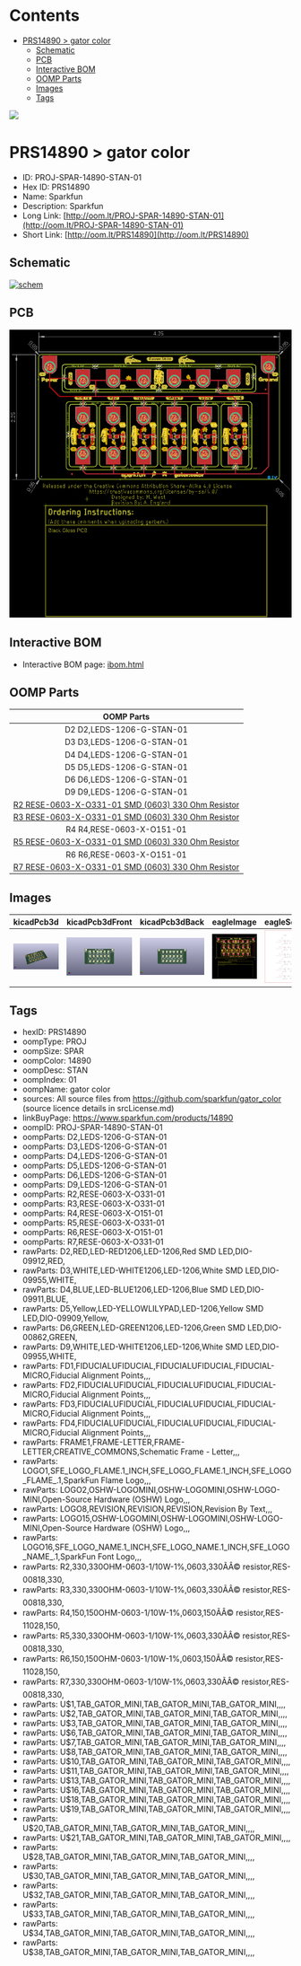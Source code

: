 



Contents
========

* [PRS14890 > gator color](#prs14890--gator-color)
	* [Schematic](#schematic)
	* [PCB](#pcb)
	* [Interactive BOM](#interactive-bom)
	* [OOMP Parts](#oomp-parts)
	* [Images](#images)
	* [Tags](#tags)
  
![][im]
# PRS14890 > gator color

- ID: PROJ-SPAR-14890-STAN-01
- Hex ID: PRS14890
- Name: Sparkfun
- Description: Sparkfun
- Long Link: [http://oom.lt/PROJ-SPAR-14890-STAN-01](http://oom.lt/PROJ-SPAR-14890-STAN-01)
- Short Link: [http://oom.lt/PRS14890](http://oom.lt/PRS14890)

## Schematic
  
[![schem](eagleSchemImage.png)](eagleSchemImage.png)
## PCB
  
[![pcb](eagleImage.png)](eagleImage.png)
## Interactive BOM

- Interactive BOM page: [ibom.html](https://htmlpreview.github.io/?https://github.com/oomlout/oomlout_OOMP_projects/blob/main/PROJ-SPAR-14890-STAN-01/kicad/bom/ibom.html)

## OOMP Parts
  

|OOMP Parts|
| :---: |
|D2 D2,LEDS-1206-G-STAN-01|
|D3 D3,LEDS-1206-G-STAN-01|
|D4 D4,LEDS-1206-G-STAN-01|
|D5 D5,LEDS-1206-G-STAN-01|
|D6 D6,LEDS-1206-G-STAN-01|
|D9 D9,LEDS-1206-G-STAN-01|
|[R2 RESE-0603-X-O331-01 SMD (0603) 330 Ohm Resistor](https://github.com/oomlout/oomlout_OOMP_parts/tree/main/RESE-0603-X-O331-01/)|
|[R3 RESE-0603-X-O331-01 SMD (0603) 330 Ohm Resistor](https://github.com/oomlout/oomlout_OOMP_parts/tree/main/RESE-0603-X-O331-01/)|
|R4 R4,RESE-0603-X-O151-01|
|[R5 RESE-0603-X-O331-01 SMD (0603) 330 Ohm Resistor](https://github.com/oomlout/oomlout_OOMP_parts/tree/main/RESE-0603-X-O331-01/)|
|R6 R6,RESE-0603-X-O151-01|
|[R7 RESE-0603-X-O331-01 SMD (0603) 330 Ohm Resistor](https://github.com/oomlout/oomlout_OOMP_parts/tree/main/RESE-0603-X-O331-01/)|

## Images
  
  

|kicadPcb3d|kicadPcb3dFront|kicadPcb3dBack|eagleImage|eagleSchemImage|
| :---: | :---: | :---: | :---: | :---: |
|[![kicadPcb3d](kicadPcb3d_140.png)](kicadPcb3d.png)|[![kicadPcb3dFront](kicadPcb3dFront_140.png)](kicadPcb3dFront.png)|[![kicadPcb3dBack](kicadPcb3dBack_140.png)](kicadPcb3dBack.png)|[![eagleImage](eagleImage_140.png)](eagleImage.png)|[![eagleSchemImage](eagleSchemImage_140.png)](eagleSchemImage.png)|

## Tags

- hexID: PRS14890
- oompType: PROJ
- oompSize: SPAR
- oompColor: 14890
- oompDesc: STAN
- oompIndex: 01
- oompName: gator color
- sources: All source files from https://github.com/sparkfun/gator_color (source licence details in srcLicense.md)
- linkBuyPage: https://www.sparkfun.com/products/14890
- oompID: PROJ-SPAR-14890-STAN-01
- oompParts: D2,LEDS-1206-G-STAN-01
- oompParts: D3,LEDS-1206-G-STAN-01
- oompParts: D4,LEDS-1206-G-STAN-01
- oompParts: D5,LEDS-1206-G-STAN-01
- oompParts: D6,LEDS-1206-G-STAN-01
- oompParts: D9,LEDS-1206-G-STAN-01
- oompParts: R2,RESE-0603-X-O331-01
- oompParts: R3,RESE-0603-X-O331-01
- oompParts: R4,RESE-0603-X-O151-01
- oompParts: R5,RESE-0603-X-O331-01
- oompParts: R6,RESE-0603-X-O151-01
- oompParts: R7,RESE-0603-X-O331-01
- rawParts: D2,RED,LED-RED1206,LED-1206,Red SMD LED,DIO-09912,RED,
- rawParts: D3,WHITE,LED-WHITE1206,LED-1206,White SMD LED,DIO-09955,WHITE,
- rawParts: D4,BLUE,LED-BLUE1206,LED-1206,Blue SMD LED,DIO-09911,BLUE,
- rawParts: D5,Yellow,LED-YELLOWLILYPAD,LED-1206,Yellow SMD LED,DIO-09909,Yellow,
- rawParts: D6,GREEN,LED-GREEN1206,LED-1206,Green SMD LED,DIO-00862,GREEN,
- rawParts: D9,WHITE,LED-WHITE1206,LED-1206,White SMD LED,DIO-09955,WHITE,
- rawParts: FD1,FIDUCIALUFIDUCIAL,FIDUCIALUFIDUCIAL,FIDUCIAL-MICRO,Fiducial Alignment Points,,,
- rawParts: FD2,FIDUCIALUFIDUCIAL,FIDUCIALUFIDUCIAL,FIDUCIAL-MICRO,Fiducial Alignment Points,,,
- rawParts: FD3,FIDUCIALUFIDUCIAL,FIDUCIALUFIDUCIAL,FIDUCIAL-MICRO,Fiducial Alignment Points,,,
- rawParts: FD4,FIDUCIALUFIDUCIAL,FIDUCIALUFIDUCIAL,FIDUCIAL-MICRO,Fiducial Alignment Points,,,
- rawParts: FRAME1,FRAME-LETTER,FRAME-LETTER,CREATIVE_COMMONS,Schematic Frame - Letter,,,
- rawParts: LOGO1,SFE_LOGO_FLAME.1_INCH,SFE_LOGO_FLAME.1_INCH,SFE_LOGO_FLAME_.1,SparkFun Flame Logo,,,
- rawParts: LOGO2,OSHW-LOGOMINI,OSHW-LOGOMINI,OSHW-LOGO-MINI,Open-Source Hardware (OSHW) Logo,,,
- rawParts: LOGO8,REVISION,REVISION,REVISION,Revision By Text,,,
- rawParts: LOGO15,OSHW-LOGOMINI,OSHW-LOGOMINI,OSHW-LOGO-MINI,Open-Source Hardware (OSHW) Logo,,,
- rawParts: LOGO16,SFE_LOGO_NAME.1_INCH,SFE_LOGO_NAME.1_INCH,SFE_LOGO_NAME_.1,SparkFun Font Logo,,,
- rawParts: R2,330,330OHM-0603-1/10W-1%,0603,330ÃÂ© resistor,RES-00818,330,
- rawParts: R3,330,330OHM-0603-1/10W-1%,0603,330ÃÂ© resistor,RES-00818,330,
- rawParts: R4,150,150OHM-0603-1/10W-1%,0603,150ÃÂ© resistor,RES-11028,150,
- rawParts: R5,330,330OHM-0603-1/10W-1%,0603,330ÃÂ© resistor,RES-00818,330,
- rawParts: R6,150,150OHM-0603-1/10W-1%,0603,150ÃÂ© resistor,RES-11028,150,
- rawParts: R7,330,330OHM-0603-1/10W-1%,0603,330ÃÂ© resistor,RES-00818,330,
- rawParts: U$1,TAB_GATOR_MINI,TAB_GATOR_MINI,TAB_GATOR_MINI,,,,
- rawParts: U$2,TAB_GATOR_MINI,TAB_GATOR_MINI,TAB_GATOR_MINI,,,,
- rawParts: U$3,TAB_GATOR_MINI,TAB_GATOR_MINI,TAB_GATOR_MINI,,,,
- rawParts: U$6,TAB_GATOR_MINI,TAB_GATOR_MINI,TAB_GATOR_MINI,,,,
- rawParts: U$7,TAB_GATOR_MINI,TAB_GATOR_MINI,TAB_GATOR_MINI,,,,
- rawParts: U$8,TAB_GATOR_MINI,TAB_GATOR_MINI,TAB_GATOR_MINI,,,,
- rawParts: U$10,TAB_GATOR_MINI,TAB_GATOR_MINI,TAB_GATOR_MINI,,,,
- rawParts: U$11,TAB_GATOR_MINI,TAB_GATOR_MINI,TAB_GATOR_MINI,,,,
- rawParts: U$13,TAB_GATOR_MINI,TAB_GATOR_MINI,TAB_GATOR_MINI,,,,
- rawParts: U$16,TAB_GATOR_MINI,TAB_GATOR_MINI,TAB_GATOR_MINI,,,,
- rawParts: U$18,TAB_GATOR_MINI,TAB_GATOR_MINI,TAB_GATOR_MINI,,,,
- rawParts: U$19,TAB_GATOR_MINI,TAB_GATOR_MINI,TAB_GATOR_MINI,,,,
- rawParts: U$20,TAB_GATOR_MINI,TAB_GATOR_MINI,TAB_GATOR_MINI,,,,
- rawParts: U$21,TAB_GATOR_MINI,TAB_GATOR_MINI,TAB_GATOR_MINI,,,,
- rawParts: U$28,TAB_GATOR_MINI,TAB_GATOR_MINI,TAB_GATOR_MINI,,,,
- rawParts: U$30,TAB_GATOR_MINI,TAB_GATOR_MINI,TAB_GATOR_MINI,,,,
- rawParts: U$32,TAB_GATOR_MINI,TAB_GATOR_MINI,TAB_GATOR_MINI,,,,
- rawParts: U$33,TAB_GATOR_MINI,TAB_GATOR_MINI,TAB_GATOR_MINI,,,,
- rawParts: U$34,TAB_GATOR_MINI,TAB_GATOR_MINI,TAB_GATOR_MINI,,,,
- rawParts: U$38,TAB_GATOR_MINI,TAB_GATOR_MINI,TAB_GATOR_MINI,,,,



[im]: kicadPcb3d_450.png
